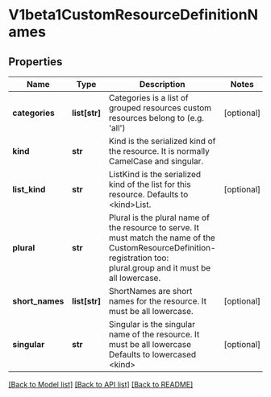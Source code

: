 # V1beta1CustomResourceDefinitionNames

## Properties
Name | Type | Description | Notes
------------ | ------------- | ------------- | -------------
**categories** | **list[str]** | Categories is a list of grouped resources custom resources belong to (e.g. &#39;all&#39;) | [optional] 
**kind** | **str** | Kind is the serialized kind of the resource.  It is normally CamelCase and singular. | 
**list_kind** | **str** | ListKind is the serialized kind of the list for this resource.  Defaults to &lt;kind&gt;List. | [optional] 
**plural** | **str** | Plural is the plural name of the resource to serve.  It must match the name of the CustomResourceDefinition-registration too: plural.group and it must be all lowercase. | 
**short_names** | **list[str]** | ShortNames are short names for the resource.  It must be all lowercase. | [optional] 
**singular** | **str** | Singular is the singular name of the resource.  It must be all lowercase  Defaults to lowercased &lt;kind&gt; | [optional] 

[[Back to Model list]](../README.md#documentation-for-models) [[Back to API list]](../README.md#documentation-for-api-endpoints) [[Back to README]](../README.md)


